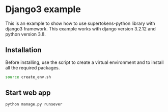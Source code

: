 # Django3 example

This is an example to show how to use supertokens-python library with django3 framework. This example works with django version 3.2.12 and python version 3.8.

## Installation

Before installing, use the script to create a virtual environment and to install all the required packages.
```bash
source create_env.sh
```

## Start web app

```bash
python manage.py runsever
```

